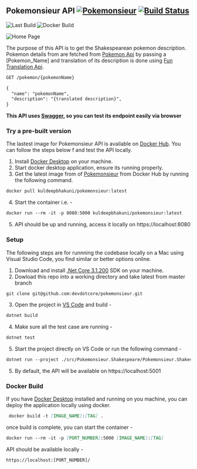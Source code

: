 ## Pokemonsieur API [![Pokemonsieur](https://circleci.com/gh/devdotcore/pokemonsieur.svg?style=svg)](https://circleci.com/gh/devdotcore/pokemonsieur) [![Build Status](https://dev.azure.com/devcore-org/Pokemonsieur/_apis/build/status/pokemonsieur%20-%20CI?branchName=master)](https://dev.azure.com/devcore-org/Pokemonsieur/_build/latest?definitionId=8&branchName=master)

![Last Build](https://github.com/devdotcore/pokemonsieur/workflows/.NET%20Core/badge.svg?branch=develop)
![Docker Build](https://github.com/devdotcore/pokemonsieur/workflows/Docker%20Build/badge.svg)


![Home Page](https://coredev.online)

The purpose of this API is to get the Shakespearean pokemon description. Pokemon details from are fetched from [Pokemon Api](https://pokeapi.co/) by passing a [Pokemon_Name] and translation of its description is done using [Fun Translation Api](https://funtranslations.com/shakespeare).

```markdown
GET /pokemon/{pokemonName}
```

```markdown
{
  "name": "pokemonName",
  "description": "{translated description}",
}
```
**This API uses [Swagger](https://swagger.io/), so you can test its endpoint easily via browser**

### Try a pre-built version
The lastest image for Pokemonsieur API is available on [Docker Hub](https://hub.docker.com/). You can follow the steps below f and test the API locally.

1. Install [Docker Desktop](https://www.docker.com/products/docker-desktop) on your machine.
2. Start docker desktop application, ensure its running properly.
3. Get the latest image from of [Pokemonsieur](https://hub.docker.com/repository/docker/kuldeepbhakuni/pokemonsieur) from Docker Hub by running the following command.
```markdown
docker pull kuldeepbhakuni/pokemonsieur:latest
```
4. Start the container i.e. -
```markdown
docker run --rm -it -p 8080:5000 kuldeepbhakuni/pokemonsieur:latest
```
5. API should be up and running, access it locally on https://localhost:8080

### Setup
The following steps are for runnning the codebase locally on a Mac using Visual Studio Code, you find similar or better options online.

1. Download and install [.Net Core 3.1.200](https://dotnet.microsoft.com/download/dotnet-core/3.1) SDK on your machine.
2. Dowload this repo into a working directory and take latest from master branch
```markdown
git clone git@github.com:devdotcore/pokemonsieur.git
```
3. Open the project in [VS Code](https://code.visualstudio.com/) and build -
```markdown
dotnet build
```
4. Make sure all the test case are running -
```markdown
dotnet test
```
5. Start the project directly on VS Code or run the following command -
```markdown
dotnet run --project ./src/Pokemonsieur.Shakespeare/Pokemonsieur.Shakespeare.csproj
```
5. By default, the API will be available on https://localhost:5001

### Docker Build
If you have [Docker Desktop](https://www.docker.com/products/docker-desktop) installed and running on you machine, you can deploy the application locally using docker.

```markdown
 docker build -t [IMAGE_NAME]:[TAG] .  
```
once build is complete, you can start the container -

```markdown
docker run --rm -it -p [PORT_NUMBER]:5000 [IMAGE_NAME]:[TAG]
```

API should be available locally -

```markdown
https://localhost:[PORT_NUMBER]/
```
